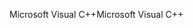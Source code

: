 <span data-ttu-id="5e3c7-101">Microsoft Visual C++</span><span class="sxs-lookup"><span data-stu-id="5e3c7-101">Microsoft Visual C++</span></span>
